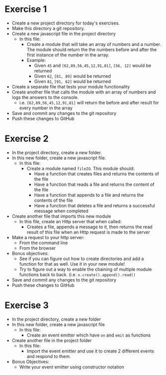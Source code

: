 # Exercise 1

- Create a new project directory for today's exercises.
- Make this directory a git repository.
- Create a new javascript file in the project directory
  - In this file:
    - Create a module that will take an array of numbers and a number. The module should return the the numbers before and after the first instance of the number in the array.
    - Example:
      - Given `45` and `[62,89,56,45,12,91,81]`, `[56, 12]` would be returned
      - Given `62`, `[81, 89]` would be returned
      - Given `81`, `[91, 62]` would be returned
- Create a separate file that tests your module functionality
- Create another file that calls the module with an array of numbers and logs the answers to the console.
  - i.e. `[62,89,56,45,12,91,81]` will return the before and after result for every number in the array
- Save and commit any changes to the git repository
- Push these changes to GitHub

# Exercise 2

- In the project directory, create a new folder.
- In this new folder, create a new javascript file.
  - In this file:
    - Create a module named `fileIO`. This module should:
      - Have a function that creates files and returns the contents of the file
      - Have a function that reads a file and returns the content of the file
      - Have a function that appends to a file and returns the contents of the file
      - Have a function that deletes a file and returns a successful message when completed
- Create another file that imports this new module
  - In this file, create an Http server that when called:
    - Creates a file, appends a message to it, then returns the read result of this file when an Http request is made to the server
- Make a request to your http server:
  - From the command line
  - From the browser
- Bonus objectives:
  - See if you can figure out how to create directories and add a function for that as well. Use it in your new module!
  - Try to figure out a way to enable the chaining of multiple module functions back to back. (i.e. `x.create().append().read()`
- Save and commit any changes to the git repository
- Push these changes to GitHub

# Exercise 3

- In the project directory, create a new folder
- In this new folder, create a new javascript file
  - In this file:
    - Create an event emitter which have `on` and `emit` as functions
- Create another file in the project folder
  - In this file:
    - Import the event emitter and use it to create 2 different events and respond to them.
- Bonus Objectives:
  - Write your event emitter using constructor notation
